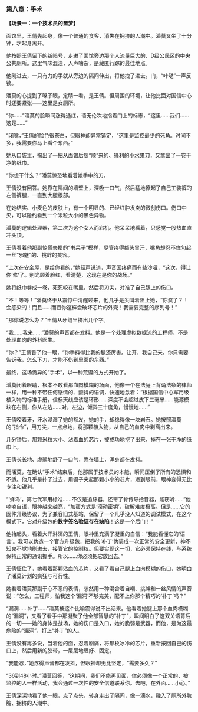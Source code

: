 ### **第八章：手术**

**【场景一：一个技术员的噩梦】**

面馆里，王倩先起身，像一个普通的食客，消失在拥挤的人潮中。潘莫又坐了十分钟，才起身离开。

他按照王倩留下的新暗号，走进了面馆旁边那个人流量巨大的、D级公民区的中央公共厕所。这里气味混浊，人声嘈杂，是藏匿行踪的最佳地点。

他刚进去，一只有力的手就从旁边的隔间伸出，将他拽了进去。门，“咔哒”一声反锁。

潘莫的心提到了嗓子眼，定睛一看，是王倩。但周围的环境，让他比面对国信中心时还要紧张——这里是女厕所。

“你……”潘莫的脸瞬间涨得通红，语无伦次地指着门上的标志，“这里……我们……这是……”

“闭嘴，”王倩的脸色很苍白，但眼神却异常镇定，“这里是监控最少的死角。时间不多，我需要你马上看个东西。”

她从口袋里，掏出了一把从面馆后厨“顺”来的、锋利的小水果刀，又拿出了一卷干净的纸巾。

“你想干什么？”潘莫惊恐地看着她手中的刀。

王倩没有回答。她靠在隔间的墙壁上，深吸一口气，然后猛地撩起了自己工装裤的左侧裤腿，一直到大腿根部。

在她结实、小麦色的皮肤上，有一个明显的、已经红肿发炎的微创伤口。伤口中央，可以隐约看到一个米粒大小的黑色异物。

潘莫的逻辑处理器，第二次为这个女人而宕机。他呆呆地看着，只感觉一股热血直冲头顶。

王倩看着他那副惊慌失措的“书呆子”模样，尽管疼得额头冒汗，嘴角却忍不住勾起一丝“邪魅”的、挑衅的笑容。

“上次在安全屋，是给你看的，”她轻声说道，声音因疼痛而有些沙哑，“这次，得让你‘修’了。别光顾着脸红，看清楚，这现在是你的战场。”

她将纸巾卷成一卷，死死咬在嘴里，然后将刀尖，对准了自己腿上的伤口。

“不！等等！”潘莫终于从震惊中清醒过来，他几乎是尖叫着阻止她，“你疯了？！会感染的！而且……而且你这样会破坏芯片的外壳！我需要完整的序列号！”

“那你说怎么办？”王倩从牙缝里挤出几个字。

“我……我来……”潘莫的声音都在发抖。他是一个处理虚拟数据流的工程师，不是处理血肉的外科医生。

“你？”王倩瞥了他一眼，“你手抖得比我的腿还厉害。让开，我自己来。你只需要告诉我，怎么下刀，才能不伤到里面的东西。”

最终，这场诡异的“手术”，以一种荒诞的方式开始了。

潘莫闭着眼睛，根本不敢看那血肉模糊的场面，他像一个在法庭上背诵法条的律师一样，用一种不带任何感情的、颤抖的语调，快速地念着：“根据国信中心军用级植入物的标准手册，信标天线应该是环形……深度不会超过皮下三毫米……能源模块在右侧，你从左边……对，左边，倾斜三十度角，慢慢地……”

王倩咬着牙，汗水浸湿了她的额发，她的手，却稳得像一块岩石。她按照潘莫的“指令”，用刀尖，一点点地，将那颗植入物，从自己的血肉中剥离出来。

几分钟后，那颗米粒大小、沾着血的芯片，被成功地挖了出来，掉在一张干净的纸巾上。

王倩长长地、虚弱地舒了一口气，靠在墙上，浑身都在发抖。

而潘莫，在确认“手术”结束后，他那属于技术员的本能，瞬间压倒了所有的恐惧和不适。他几乎是扑了过去，用镊子夹起那颗小小的芯片，凑到眼前，眼神变得无比专注和锐利。

“‘蜂鸟’，第七代军用标准……不仅是追踪器，还带了骨传导拾音器，能窃听……”他喃喃自语，眼神越来越亮，“加密方式是‘滚动密钥’，破解难度极高。但是……它的固件升级协议，为了兼容旧式基站，保留了一个几乎没人知道的调试模式，在这个模式下，它对升级包的**数字签名验证存在缺陷**！这是一个后门！”

他抬起头，看着大汗淋漓的王倩，眼神里充满了凝重的自信：“我能看懂它的‘语言’。我可以伪造一个官方升级包，把我的‘补丁’伪装成一次正常的安全更新，神不知鬼不觉地刷进去，接管它的控制权。但要实现这一切，它必须保持在线，与系统保持正常的通讯握手。所以……你必须把它放回去。”

王倩怔住了，她看着那颗沾血的芯片，又看了看自己腿上血肉模糊的伤口，她明白了潘莫计划的疯狂与可行性。

她看着潘莫那副于心不忍的表情，忽然用一种混合着自嘲、挑衅和一丝风情的声音说：“怎么，工程师，怕我这个‘漏洞’不够完美，配不上你那个精巧的‘补丁’吗？”

“漏洞……补丁……”潘莫被这个比喻震得说不出话来。他看着她腿上那个血肉模糊的“漏洞”，又看了看手中那凝聚了他全部智慧的“补丁”，瞬间明白了这双关语背后的一切——她的身体是战场，她的伤口是入口，她的脆弱是武器，而他，是为这最危险的“漏洞”，打上“补丁”的人。

王倩没有再多说，当着他的面，忍着剧痛，将那枚冰冷的芯片，重新按回自己的伤口上，然后用新的胶带，一层层地缠好、固定。

“我能忍，”她疼得声音都在发抖，但眼神却无比坚定，“需要多久？”

“36到48小时。”潘莫回答，“这期间，我们不能再见面，你必须像一个正常的、被监控的人一样活动，我会通过一次性的安全信道联系你。去吧，在外面……小心。”

王倩深深地看了他一眼，点了点头，转身走出了隔间，像一滴水，融入了厕所外肮脏、拥挤的人潮中。